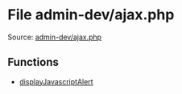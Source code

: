 File admin-dev/ajax.php
=========

Source: [admin-dev/ajax.php](https://github.com/PrestaShop/PrestaShop/blob/1.5.0.13/admin-dev/ajax.php)



Functions
---------

* [displayJavascriptAlert](function.displayJavascriptAlert.md)
